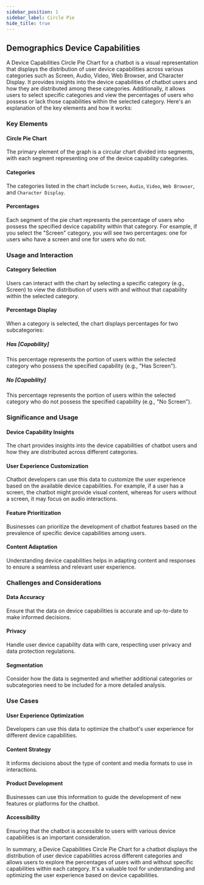 ```yaml
---
sidebar_position: 1
sidebar_label: Circle Pie
hide_title: true
---
```


## Demographics Device Capabilities

A Device Capabilities Circle Pie Chart for a chatbot is a visual representation that displays the distribution of user device capabilities across various categories such as Screen, Audio, Video, Web Browser, and Character Display. It provides insights into the device capabilities of chatbot users and how they are distributed among these categories. Additionally, it allows users to select specific categories and view the percentages of users who possess or lack those capabilities within the selected category. Here's an explanation of the key elements and how it works:

### Key Elements

#### Circle Pie Chart

The primary element of the graph is a circular chart divided into segments, with each segment representing one of the device capability categories.

#### Categories

The categories listed in the chart include `Screen`, `Audio`, `Video`, `Web Browser`, and `Character Display`.

#### Percentages

Each segment of the pie chart represents the percentage of users who possess the specified device capability within that category. For example, if you select the "Screen" category, you will see two percentages: one for users who have a screen and one for users who do not.

### Usage and Interaction

#### Category Selection

Users can interact with the chart by selecting a specific category (e.g., Screen) to view the distribution of users with and without that capability within the selected category.

#### Percentage Display

When a category is selected, the chart displays percentages for two subcategories:

##### Has [Capability]
This percentage represents the portion of users within the selected category who possess the specified capability (e.g., "Has Screen").
##### No [Capability]
This percentage represents the portion of users within the selected category who do not possess the specified capability (e.g., "No Screen").

### Significance and Usage

#### Device Capability Insights
The chart provides insights into the device capabilities of chatbot users and how they are distributed across different categories.

#### User Experience Customization
Chatbot developers can use this data to customize the user experience based on the available device capabilities. For example, if a user has a screen, the chatbot might provide visual content, whereas for users without a screen, it may focus on audio interactions.

#### Feature Prioritization

Businesses can prioritize the development of chatbot features based on the prevalence of specific device capabilities among users.

#### Content Adaptation
Understanding device capabilities helps in adapting content and responses to ensure a seamless and relevant user experience.

### Challenges and Considerations

#### Data Accuracy

Ensure that the data on device capabilities is accurate and up-to-date to make informed decisions.

#### Privacy
Handle user device capability data with care, respecting user privacy and data protection regulations.

#### Segmentation 

Consider how the data is segmented and whether additional categories or subcategories need to be included for a more detailed analysis.

### Use Cases

#### User Experience Optimization
Developers can use this data to optimize the chatbot's user experience for different device capabilities.

#### Content Strategy
It informs decisions about the type of content and media formats to use in interactions.

#### Product Development
Businesses can use this information to guide the development of new features or platforms for the chatbot.

#### Accessibility
Ensuring that the chatbot is accessible to users with various device capabilities is an important consideration.

In summary, a Device Capabilities Circle Pie Chart for a chatbot displays the distribution of user device capabilities across different categories and allows users to explore the percentages of users with and without specific capabilities within each category. It's a valuable tool for understanding and optimizing the user experience based on device capabilities.